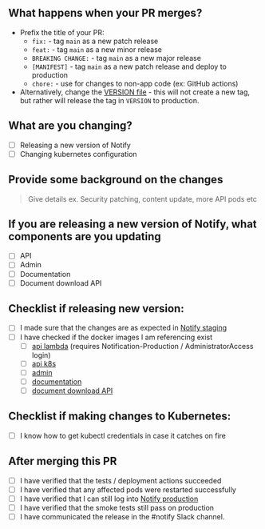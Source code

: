 ## What happens when your PR merges?
- Prefix the title of your PR:
    - `fix:` - tag `main` as a new patch release
    - `feat:` - tag `main` as a new minor release
    - `BREAKING CHANGE:` - tag `main` as a new major release
    - `[MANIFEST]` - tag `main` as a new patch release and deploy to production
    - `chore:` - use for changes to non-app code (ex: GitHub actions)
- Alternatively, change the [VERSION file](https://github.com/cds-snc/notification-manifests/blob/main/VERSION) - this will not create a new tag, but rather will release the tag in `VERSION` to production.

## What are you changing?
- [ ] Releasing a new version of Notify
- [ ] Changing kubernetes configuration

## Provide some background on the changes
> Give details ex. Security patching, content update, more API pods etc

## If you are releasing a new version of Notify, what components are you updating
- [ ] API
- [ ] Admin
- [ ] Documentation
- [ ] Document download API

## Checklist if releasing new version:
- [ ] I made sure that the changes are as expected in [Notify staging](https://staging.notification.cdssandbox.xyz/)
- [ ] I have checked if the docker images I am referencing exist
    - [ ] [api lambda](https://ca-central-1.console.aws.amazon.com/ecr/repositories/private/296255494825/notify/api-lambda?region=ca-central-1) (requires Notification-Production / AdministratorAccess login)
    - [ ] [api k8s](https://gallery.ecr.aws/v6b8u5o6/notify-api)
    - [ ] [admin](https://gallery.ecr.aws/v6b8u5o6/notify-admin)
    - [ ] [documentation](https://gallery.ecr.aws/v6b8u5o6/notify-documentation)
    - [ ] [document download API](https://gallery.ecr.aws/v6b8u5o6/notify-document-download-api)

## Checklist if making changes to Kubernetes:
- [ ] I know how to get kubectl credentials in case it catches on fire

## After merging this PR
- [ ] I have verified that the tests / deployment actions succeeded
- [ ] I have verified that any affected pods were restarted successfully
- [ ] I have verified that I can still log into [Notify production](https://notification.canada.ca)
- [ ] I have verified that the smoke tests still pass on production
- [ ] I have communicated the release in the #notify Slack channel.